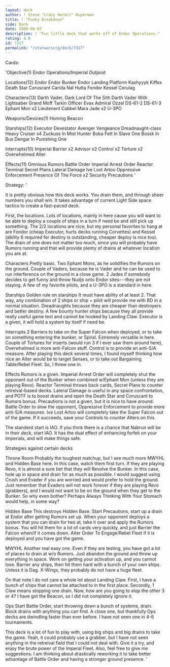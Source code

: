 ```yaml
---
layout: deck
author: ! Steve "Crazy Hermit" Kuperman
title: ! "Funky Breakdown"
side: Dark
date: 2000-06-07
description: ! "Fun little deck that works off of Endor Operations."
rating: 4.0
id: 7317
permalink: "/starwarsccg/deck/7317"
---
```

Cards: 

'Objective(1)
Endor Operations/Imperial Outpost

Locations(12)
Endor
Endor Bunker
Endor Landing Platform
Kashyyyk
Kiffex
Death Star
Coruscant
Carida
Nal Hutta
Fondor
Kessel
Corulag

Characters(13)
Darth Vader, Dark Lord Of The Sith
Darth Vader With Lightsaber
Grand Moff Tarkin
Officer Evax
Admiral Ozzel
DS-61-2
DS-61-3
Ephant Mon x2
Lieutenent Cabbel
Mara Jade x2
U-3PO

Weapons/Devices(1)
Homing Beacon

Starships(12)
Executor
Devestator
Avenger
Vengeance
Dreadnaught-class Heavy Cruiser x4
Zuckuss In Mist Hunter
Boba Fett In Slave One
Bossk In Bus
Dengar In Punishing One

Interrupts(10)
Imperial Barrier x2
Advisor x2
Control x2
Torture x2
Overwhelmed
Alter

Effects(11)
Omnious Rumors
Battle Order
Imperial Arrest Order
Reactor Terminal
Secret Plans
Lateral Damage
Ive Lost Artoo
Oppressive Enforcement
Presence Of The Force x2
Security Precautions
'

Strategy: '

It is pretty obvious how this deck works. You drain them, and through sheer numbers you shall win. It takes advantage of current Light Side space tactics to create a fast-paced deck.

First, the locations. Lots of locations, mainly in here cause you will want to be able to deploy a couple of ships in a turn if need be and still pick up something. The 2/2 locations are nice, but my personal favorites to hang at are Fondor (cheap Executor, hurts decks running Corvettes) and Kessel (ability 6 required for destiny is outstanding, cheaper deploy is nice too). The drain of one does not matter too much, since you will probably have Rumors running and that will provide plenty of drains at whatever location you are at.


Characters Pretty basic. Two Ephant Mons, as he solidifies the Rumors on the ground. Couple of Vaders, because he is Vader and he can be used to run interference on the ground in a close game. 2 Jades if somebody decides to get funny and throw Nudjs onto Endor sites---they are not staying. A few of my favorite pilots, and a U-3PO is a standard in here.


Starships Golden rule on starships It must have ability of at least 2. That way, any combination of 2 ships or ship + pilot will provide me with BD in a normal situation. Dreadnaughts because they are cheaper than destroyers and better destiny. A few bounty hunter ships because they all provide really useful game text and cannot be hooked by Landing Claw. Executor is a given, it will hold a system by itself if need be.


Interrupts 2 Barriers to take on the Super Falcon when deployed, or to take on something entering the bunker, or Spiral. Extremely versatile in here. Couple of Tortures for inserts (would run 3 if I ever saw them around here), Overwhelmed is more anti-Falcon stuff. Control is to provide an anti-S/A measure. After playing this deck several times, I found myself thinking how nice an Alter would be to target Senses, or to take out Bargaining Table/Rebel Fleet. So, I threw one in.

Effects Rumors is a given. Imperial Arrest Order will completely shut the opponent out of the Bunker when combined w/Ephant Mon (unless they are playing Revo). Reactor Terminal throws back cards, Secret Plans to counter retreival-based decks. Lateral Damage is useful in any space confrontation, and POTF is to boost drains and open the Death Star and Coruscant to Rumors bonus. Precautions is not a given, but it is nice to have around. Battle Order to slow the opponent, Oppressive Enforcement to provide more anti-S/A measures. Ive Lost Artoo will completely take the Super Falcon out of the game. If it succeeds, save your Controls to counter Alters on this.

The standerd start is IAO. If you think there is a chance that Nabrun will be in their deck, start IAO. It has the dual effect of enhancing forfeit on your Imperials, and will make things safe.

Strategies against certain decks

Throne Room Probably the toughest matchup, but I see much more MWYHL and Hidden Base here. In this case, watch them first turn. If they are playing Revo, it is almost a sure bet that they will Revolve the Bunker. In this case, hole up in space and drain for as much as possible. I would suggest using Crush and Evader if you are worried and would prefer to hold the ground. Just remember that Evaders will not work forever if they are playing Revo (grabbers), and I would not want to be on the ground when they get to the Bunker. So why even bother? Perhaps Always Thinking With Your Stomach would help, in some way?

Hidden Base This destroys Hidden Base. Start Precautions, start up a drain at Endor after getting Rumors set up. When your opponent deploys a system that you can drain for two at, take it over and apply the Rumors bonus. You will hit them for a lot of cards very quickly, and just Barrier the Falcon when/if it comes down. Alter Order To Engage/Rebel Fleet if it is deployed and you have got the game.

MWYHL Another real easy one. Even if they are testing, you have got a lot of places to drain at w/o Rumors. Just abandon the ground and throw up everything in space. Work on getting your activation up, and you cannot lose. Barrier any ships, then hit them hard with a bunch of your own ships. Unless it is Dag. X-Wings, they probably do not have a huge fleet.

On that note I do not care a whole lot about Landing Claw. First, I have a bunch of ships that cannot be attached to in the first place. Secondly, 1 Claw means stopping one drain. Now, how are you going to stop the other 3 or 4? I have got the Beacon, so I did not completely ignore it.

Ops Start Battle Order, start throwing down a bunch of systems, drain. Block drains with anything you can find. A close one, but thankfully Ops decks are dwindling faster than ever before. I have not seen one in 4-6 tournaments.

This deck is a lot of fun to play with, using big ships and big drains to take the game. Yeah, it could probably use a grabber, but I have not seen anything in the retreival field that I could not deal with. Give it a try, and enjoy the brute power of the Imperal Fleet. Also, feel free to give me suggestions. I am thinking about drastically reworking it to take better advantage of Battle Order and having a stronger ground presence. '
